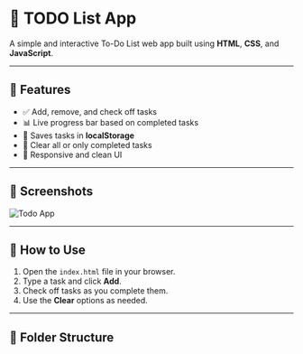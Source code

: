 # 📝 TODO List App

A simple and interactive To-Do List web app built using **HTML**, **CSS**, and **JavaScript**.

---

## 🚀 Features

- ✅ Add, remove, and check off tasks
- 📊 Live progress bar based on completed tasks
- 💾 Saves tasks in **localStorage**
- 🧹 Clear all or only completed tasks
- 📱 Responsive and clean UI

---

## 📸 Screenshots

![Todo App](link-to-image)

---

## 🔧 How to Use

1. Open the `index.html` file in your browser.
2. Type a task and click **Add**.
3. Check off tasks as you complete them.
4. Use the **Clear** options as needed.

---

## 📁 Folder Structure
